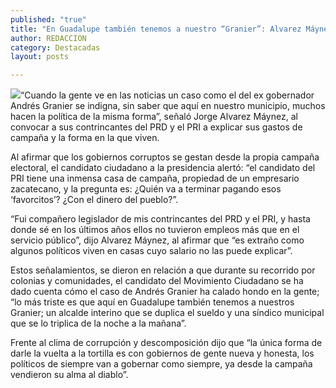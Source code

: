 ```yaml
---
published: "true"
title: "En Guadalupe también tenemos a nuestro “Granier”: Alvarez Máynez "
author: REDACCION
category: Destacadas
layout: posts

---
```


![](http://i.imgur.com/ItrKe7vm.jpg)“Cuando la gente ve en las noticias un caso como el del ex gobernador Andrés Granier se indigna, sin saber que aquí en nuestro municipio, muchos hacen la política de la misma forma”, señaló Jorge Alvarez Máynez, al convocar a sus contrincantes del PRD y el PRI a explicar sus gastos de campaña y la forma en la que viven.

Al afirmar que los gobiernos corruptos se gestan desde la propia campaña electoral, el candidato ciudadano a la presidencia alertó: “el candidato del PRI tiene una inmensa casa de campaña, propiedad de un empresario zacatecano, y la pregunta es: ¿Quién va a terminar pagando esos ‘favorcitos’? ¿Con el dinero del pueblo?”.

“Fui compañero legislador de mis contrincantes del PRD y el PRI, y hasta donde sé en los últimos años ellos no tuvieron empleos más que en el servicio público”, dijo Alvarez Máynez, al afirmar que “es extraño como algunos políticos viven en casas cuyo salario no las puede explicar”.

Estos señalamientos, se dieron en relación a que durante su recorrido por colonias y comunidades, el candidato del Movimiento Ciudadano se ha dado cuenta cómo el caso de Andrés Granier ha calado hondo en la gente; “lo más triste es que aquí en Guadalupe también tenemos a nuestros Granier; un alcalde interino que se duplica el sueldo y una síndico municipal que se lo triplica de la noche a la mañana”.

Frente al clima de corrupción y descomposición dijo que “la única forma de darle la vuelta a la tortilla es con gobiernos de gente nueva y honesta, los políticos de siempre van a gobernar como siempre, ya desde la campaña vendieron su alma al diablo”. 
